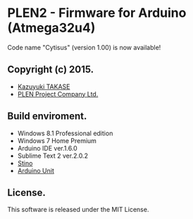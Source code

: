 ﻿PLEN2 - Firmware for Arduino (Atmega32u4)
================================================================================

Code name "Cytisus" (version 1.00) is now available!

Copyright (c) 2015.
---
- [Kazuyuki TAKASE](https://github.com/Guvalif)
- [PLEN Project Company Ltd.](http://plen.jp)

Build enviroment.
---
- Windows 8.1 Professional edition
- Windows 7 Home Premium
- Arduino IDE ver.1.6.0
- Sublime Text 2 ver.2.0.2
- [Stino](https://github.com/Robot-Will/Stino)
- [Arduino Unit](https://github.com/mmurdoch/arduinounit)

License.
---
This software is released under the MIT License.